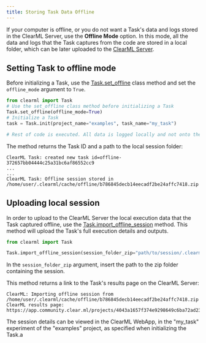 ```yaml
---
title: Storing Task Data Offline
---
```


If your computer is offline, or you do not want a Task's data and logs stored in the ClearML Server, use
the **Offline Mode** option. In this mode, all the data and logs that the Task captures from the code are stored in a 
local folder, which can be later uploaded to the [ClearML Server](../deploying_clearml/clearml_server.md).

## Setting Task to offline mode

Before initializing a Task, use the [Task.set_offline](../references/sdk/task.md#taskset_offline) class method and set the 
`offline_mode` argument to `True`.

```python
from clearml import Task
# Use the set_offline class method before initializing a Task
Task.set_offline(offline_mode=True)
# Initialize a Task 
task = Task.init(project_name="examples", task_name="my_task")

# Rest of code is executed. All data is logged locally and not onto the server
```

The method returns the Task ID and a path to the local session folder:

```console
ClearML Task: created new task id=offline-372657bb04444c25a31bc6af86552cc9
...
...
ClearML Task: Offline session stored in /home/user/.clearml/cache/offline/b786845decb14eecadf2be24affc7418.zip
```

## Uploading local session

In order to upload to the ClearML Server the local execution data that the Task captured offline, use the 
[Task.import_offline_session](../references/sdk/task.md#taskimport_offline_session) method. This method will upload the 
Task's full execution details and outputs. 

```python
from clearml import Task

Task.import_offline_session(session_folder_zip="path/to/session/.clearml/cache/offline/b786845decb14eecadf2be24affc7418.zip")
```

In the `session_folder_zip` argument, insert the path to the zip folder containing the session.

This method returns a link to the Task's results page on the ClearML Server:

```console
ClearML: Importing offline session from /home/user/.clearml/cache/offline/b786845decb14eecadf2be24affc7418.zip
ClearML results page: https://app.community.clear.ml/projects/4043a1657f374e9298649c6ba72ad233/experiments/bb8b0f6fa0f94536a0d27fb55f02d3a5/output/log
```

The session details can be viewed in the ClearML WebApp, in the "my_task" experiment of the "examples" 
project, as specified when initializing the Task.a